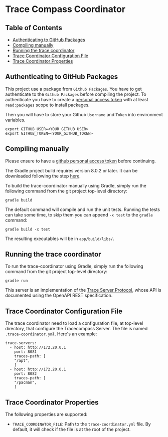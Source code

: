 # Trace Compass Coordinator <!-- omit from toc -->

## Table of Contents <!-- omit from toc -->

- [Authenticating to GitHub Packages](#authenticating-to-github-packages)
- [Compiling manually](#compiling-manually)
- [Running the trace coordinator](#running-the-trace-coordinator)
- [Trace Coordinator Configuration File](#trace-coordinator-configuration-file)
- [Trace Coordinator Properties](#trace-coordinator-properties)

## Authenticating to GitHub Packages

This project use a package from `Github Packages`. You have to get authenticate to the `Github Packages` before compiling the project. To authenticate you have to create a [personal access token][personal-access-token] with at least `read:packages` scope to install packages.

Then you will have to store your Github `Username` and `Token` into environment variables.

    export GITHUB_USER=<YOUR_GITHUB_USER>
    export GITHUB_TOKEN=<YOUR_GITHUB_TOKEN>

[personal-access-token]: https://docs.github.com/en/authentication/keeping-your-account-and-data-secure/creating-a-personal-access-token

## Compiling manually

Please ensure to have a [github personal access token](#authenticating-to-github-packages) before continuing.

The Gradle project build requires version 8.0.2 or later. It can be downloaded following the step [here][gradle-install].

To build the trace-coordinator manually using Gradle, simply run the following command from the git project top-level directory:

    gradle build

The default command will compile and run the unit tests. Running the tests can take some time, to skip them you can append `-x test` to the `gradle` command:

    gradle build -x test

The resulting executables will be in `app/build/libs/`.

[gradle-install]: https://gradle.org/install/

## Running the trace coordinator

To run the trace-coordinator using Gradle, simply run the following command from the git project top-level directory:

    gradle run

This server is an implementation of the [Trace Server Protocol][trace-server-protocol], whose API is documented using the OpenAPI REST specification.

[trace-server-protocol]: https://github.com/eclipse-cdt-cloud/trace-server-protocol

## Trace Coordinator Configuration File

The trace coordinator need to load a configuration file, at top-level directory, that configure the Tracecompass Server. The file is named `.trace-coordinator.yml`. Here's an example:

    trace-servers:
      - host: http://172.20.0.1 
        port: 8081  
        traces-path: [          
        "/apt",
        ]
      - host: http://172.20.0.1
        port: 8082
        traces-path: [
        "/pacman",
        ]

## Trace Coordinator Properties

The following properties are supported:

- `TRACE_COORDINATOR_FILE`:  Path to the `trace-coordinator.yml` file. By default, it will check if the file is at the root of the project.
